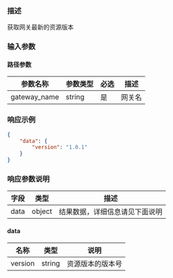 ### 描述

获取网关最新的资源版本

### 输入参数

#### 路径参数

| 参数名称         | 参数类型 | 必选 | 描述   |
|--------------| -------- | ---- | ------ |
| gateway_name | string   | 是   | 网关名 |


### 响应示例

```json
{
    "data": {
        "version": "1.0.1"
    }
}
```

### 响应参数说明

| 字段    | 类型   | 描述                               |
| ------- | ------ | ---------------------------------- |
| data    | object | 结果数据，详细信息请见下面说明     |

#### data

| 名称    | 类型   | 说明             |
| ------- | ------ | ---------------- |
| version | string | 资源版本的版本号 |